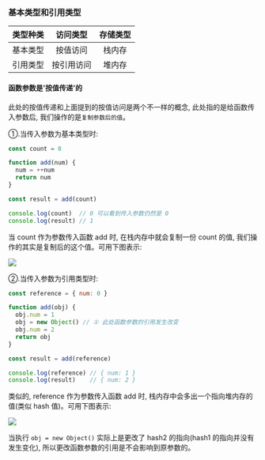 <!--
abbrlink: y1e31jpn
-->

### 基本类型和引用类型

| 类型种类 |  访问类型  | 存储类型 |
| :------: | :--------: | :------: |
| 基本类型 |  按值访问  |  栈内存  |
| 引用类型 | 按引用访问 |  堆内存  |

#### 函数参数是'按值传递'的

此处的按值传递和上面提到的按值访问是两个不一样的概念, 此处指的是给函数传入参数后, 我们操作的是`复制参数后的值`。

①.当传入参数为基本类型时:

```js
const count = 0

function add(num) {
  num = ++num
  return num
}

const result = add(count)

console.log(count)  // 0 可以看到传入参数仍然是 0
console.log(result) // 1
```

当 count 作为参数传入函数 add 时, 在栈内存中就会复制一份 count 的值, 我们操作的其实是复制后的这个值。可用下图表示:

![](http://with.muyunyun.cn/dae97b9a4ef1022ae56e9bf5b9c1c727.jpg-200)

②.当传入参数为引用类型时:

```js
const reference = { num: 0 }

function add(obj) {
  obj.num = 1
  obj = new Object() // ① 此处函数参数的引用发生改变
  obj.num = 2
  return obj
}

const result = add(reference)

console.log(reference) // { num: 1 }
console.log(result)    // { num: 2 }
```

类似的, reference 作为参数传入函数 add 时, 栈内存中会多出一个指向堆内存的值(类似 hash 值)。可用下图表示:

![](http://with.muyunyun.cn/b12b36ce345d26881486de403b79cbee.jpg)

当执行 `obj = new Object()` 实际上是更改了 hash2 的指向(hash1 的指向并没有发生变化), 所以更改函数参数的引用是不会影响到原参数的。